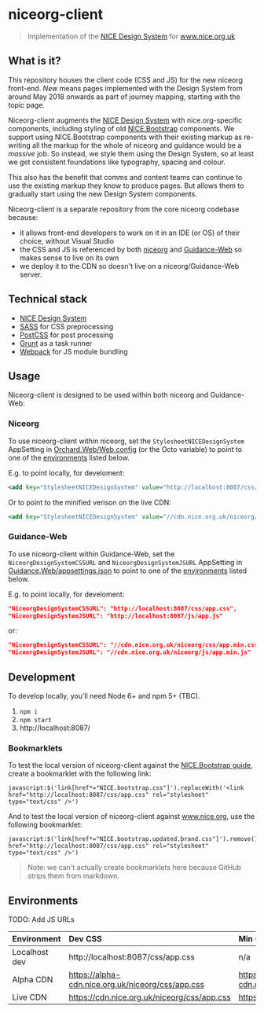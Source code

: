 # niceorg-client

> Implementation of the [NICE Design System](https://github.com/nhsevidence/nice-design-system) for www.nice.org.uk

## What is it?

This repository houses the client code (CSS and JS) for the new niceorg front-end. *New* means pages implemented with the Design System from around May 2018 onwards as part of journey mapping, starting with the topic page.

Niceorg-client augments the [NICE Design System](https://github.com/nhsevidence/nice-design-system) with nice.org-specific components, including styling of old [NICE.Bootstrap](https://github.com/nhsevidence/NICE.Bootstrap) components. We support using NICE.Bootstrap components with their existing markup as re-writing all the markup for the whole of niceorg and guidance would be a *massive* job. So instead, we style them using the Design System, so at least we get consistent foundations like typography, spacing and colour.

This also has the benefit that comms and content teams can continue to use the existing markup they know to produce pages. But allows them to gradually start using the new Design System components.

Niceorg-client is a separate repository from the core niceorg codebase because:
- it allows front-end developers to work on it in an IDE (or OS) of their choice, without Visual Studio
- the CSS and JS is referenced by both [niceorg](https://github.com/nhsevidence/niceorg) and [Guidance-Web](https://github.com/nhsevidence/guidance-web) so makes sense to live on its own
- we deploy it to the CDN so doesn't live on a niceorg/Guidance-Web server.

## Technical stack

- [NICE Design System](https://github.com/nhsevidence/nice-design-system)
- [SASS](https://sass-lang.com/) for CSS preprocessing
- [PostCSS](http://postcss.org/) for post processing
- [Grunt](https://gruntjs.com/) as a task runner
- [Webpack](https://webpack.js.org/) for JS module bundling

## Usage

Niceorg-client is designed to be used within both niceorg and Guidance-Web:

### Niceorg

To use niceorg-client within niceorg, set the `StylesheetNICEDesignSystem` AppSetting in [Orchard.Web/Web.config](https://github.com/nhsevidence/niceorg/blob/master/src/Orchard.Web/Web.config) (or the Octo variable) to point to one of the [environments](#environments) listed below.

E.g. to point locally, for develoment:

```xml
<add key="StylesheetNICEDesignSystem" value="http://localhost:8087/css/app.css" />
```

Or to point to the minified verison on the live CDN:

```xml
<add key="StylesheetNICEDesignSystem" value="//cdn.nice.org.uk/niceorg/css/app.min.css" />
```

### Guidance-Web

To use niceorg-client within Guidance-Web, set the `NiceorgDesignSystemCSSURL` and `NiceorgDesignSystemJSURL` AppSetting in [Guidance.Web/appsettings.json](https://github.com/nhsevidence/guidance-web/blob/master/Guidance.Web/appsettings.json#L106-L107) to point to one of the [environments](#environments) listed below.

E.g. to point locally, for develoment:

```json
"NiceorgDesignSystemCSSURL": "http://localhost:8087/css/app.css",
"NiceorgDesignSystemJSURL": "http://localhost:8087/js/app.js"
```

or:

```json
"NiceorgDesignSystemCSSURL": "//cdn.nice.org.uk/niceorg/css/app.min.css",
"NiceorgDesignSystemJSURL": "//cdn.nice.org.uk/niceorg/js/app.min.js"
```

## Development

To develop locally, you'll need Node 6+ and npm 5+ (TBC).

1. `npm i`
2. `npm start`
3. http://localhost:8087/

### Bookmarklets

To test the local version of niceorg-client against the [NICE.Bootstrap guide](http://nhsevidence.github.io/NICE.Bootstrap/index.html), create a bookmarklet with the following link:

```
javascript:$('link[href*="NICE.bootstrap.css"]').replaceWith('<link href="http://localhost:8087/css/app.css" rel="stylesheet" type="text/css" />')
```

And to test the local version of niceorg-client against www.nice.org, use the following bookmarklet:

```
javascript:$('link[href*="NICE.bootstrap.updated.brand.css"]').remove(),$('link[href*="fontawesome.css"]').remove(),$('link[href*="NICE.glyphs.css"]').remove(),$('link[href*="NICE.base"]').remove(),$("head").append('<link href="http://localhost:8087/css/app.css" rel="stylesheet" type="text/css" />')
```

> Note: we can't actually create bookmarklets here because GitHub strips them from markdown.

## Environments

TODO: Add JS URLs

| Environment   | Dev CSS | Min CSS |
| ------------- | :------ | :------ |
| Localhost dev | http://localhost:8087/css/app.css | n/a |
| Alpha CDN     | https://alpha-cdn.nice.org.uk/niceorg/css/app.css | https://alpha-cdn.nice.org.uk/niceorg/css/app.min.css |
| Live CDN      | https://cdn.nice.org.uk/niceorg/css/app.css | https://cdn.nice.org.uk/niceorg/css/app.min.css |
